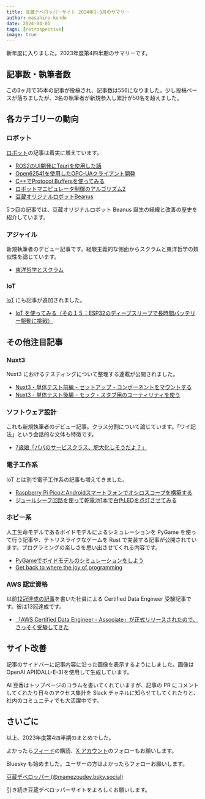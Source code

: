 ```yaml
---
title: 豆蔵デベロッパーサイト 2024年1-3月のサマリー
author: masahiro-kondo
date: 2024-04-01
tags: [retrospective]
image: true
---
```


新年度に入りました。2023年度第4四半期のサマリーです。

## 記事数・執筆者数
この3ヶ月で35本の記事が投稿され、記事数は556になりました。少し投稿ペースが落ちましたが、3名の執筆者が新規参入し累計が50名を超えました。

## 各カテゴリーの動向

### ロボット
[ロボット](/robotics)の記事は着実に増えています。

- [ROS2のUI開発にTauriを使用した話](/robotics/ros/ros2-tauri/)
- [Open62541を使用したOPC-UAクライアント開発 ](/robotics/opcua/opcua_open62541_client/)
- [C++でProtocol Buffersを使ってみる](/blogs/2024/03/08/protocol-buffers-cpp/)
- [ロボットマニピュレータ制御のアルゴリズム2](/robotics/manip-algo2/manip-algo2/)
- [豆蔵オリジナルロボットBeanus](/robotics/beanus/beanus_introduction/)

5つ目の記事では、豆蔵オリジナルロボット Beanus 誕生の経緯と改善の歴史を紹介しています。

### アジャイル

新規執筆者のデビュー記事です。経験主義的な側面からスクラムと東洋哲学の類似性を論じています。

- [東洋哲学とスクラム](/blogs/2024/02/01/eastern-philosophy-scrum/)

### IoT
[IoT](/iot) にも記事が追加されました。

- [IoT を使ってみる（その１５：ESP32のディープスリープで長時間バッテリー駆動に挑戦）](/iot/internet-of-things-15/)

## その他注目記事

### Nuxt3
Nuxt3 におけるテスティングについて整理する連載が公開されました。

- [Nuxt3 - 単体テスト前編 - セットアップ・コンポーネントをマウントする](/blogs/2024/02/07/nuxt3-unit-testing-mount/)
- [Nuxt3 - 単体テスト後編 - モック・スタブ用のユーティリティを使う](/blogs/2024/02/12/nuxt3-unit-testing-mock/)


### ソフトウェア設計
これも新規執筆者のデビュー記事。クラス分割について論じています。「ワイ記法」という会話的な文体も特徴です。

- [7歳娘「パパのサービスクラス、肥大化しそうだよ？」](/blogs/2024/02/12/fat-service-class/)

### 電子工作系

IoT とは別で電子工作系の記事も増えてきました。

- [Raspberry Pi PicoとAndroidスマートフォンでオシロスコープを構築する](https://developer.mamezou-tech.com/blogs/2024/03/18/raspberry-pi-pico-to-oscilloscope/)
- [ジュールシーフ回路を使って乾電池1本で白色LEDを点灯させてみる](/blogs/2024/03/21/light-up-led-by-joule-thief-circuit/)


### ホビー系
人工生命モデルであるボイドモデルによるシミュレーションを PyGame を使って行う記事や、テトリスライクなゲームを Rust で実装する記事が公開されています。プログラミングの楽しさを思い出させてくれる内容です。

- [PyGameでボイドモデルのシミュレーションをしよう](/blogs/2024/03/15/pygame_boid/)
- [Get back to where the joy of programming](/blogs/2024/03/29/get-back-to-where-the-joy-of-programming/)

### AWS 認定資格

以前[12冠達成の記事](/blogs/2022/12/12/aws_all_certified/)を書いた社員による Certified Data Engineer 受験記事です。彼は13冠達成です。

- [「AWS Certified Data Engineer - Associate」が正式リリースされたので、さっそく受験してきた](/aws-certified-data-engineer-associate/)

## サイト改善
記事のサイドバーに記事内容に沿った画像を表示するようにしました。画像は OpenAI API(DALL-E-3)を使用して生成しています。

AI 豆香はトップページのコラムを書いてくれていますが、記事の PR にコメントしてくれたり日々のアクセス集計を Slack チャネルに知らせてしてくれたりと、社内のコミュニティでも大活躍中です。

## さいごに
以上、2023年度第4四半期のまとめでした。

よかったら[フィード](/feed/)の購読、[X アカウント](https://twitter.com/MamezouDev)のフォローもお願いします。

Bluesky も始めました。ユーザーの方はよかったらフォローお願いします。

[豆蔵デベロッパー (@mamezoudev.bsky.social)](https://bsky.app/profile/mamezoudev.bsky.social)

引き続き豆蔵デベロッパーサイトをよろしくお願いします。
